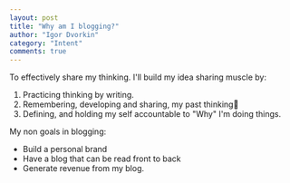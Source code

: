 ```yaml
---
layout: post
title: "Why am I blogging?"
author: "Igor Dvorkin"
category: "Intent"
comments: true
---
```


To effectively share my thinking. I'll build my idea sharing muscle by:

1. Practicing thinking by writing.
1. Remembering, developing and sharing, my past thinking
1. Defining, and holding my self accountable to "Why" I'm doing things.

My non goals in blogging:

- Build a personal brand
- Have a blog that can be read front to back
- Generate revenue from my blog.
